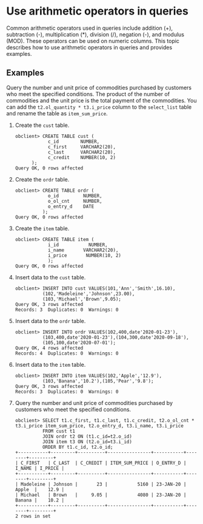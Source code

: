 # Use arithmetic operators in queries

Common arithmetic operators used in queries include addition (+), subtraction (-), multiplication (*), division (/), negation (-), and modulus (MOD). These operators can be used on numeric columns. This topic describes how to use arithmetic operators in queries and provides examples. 

## Examples

Query the number and unit price of commodities purchased by customers who meet the specified conditions. The product of the number of commodities and the unit price is the total payment of the commodities. You can add the `t2.ol_quantity * t3.i_price` column to the `select_list` table and rename the table as `item_sum_price`. 

1. Create the `cust` table. 

   ```unknow
   obclient> CREATE TABLE cust (
               c_id        NUMBER,
               c_first     VARCHAR2(20),
               c_last      VARCHAR2(20),
               c_credit    NUMBER(10, 2)
         );
   Query OK, 0 rows affected
   ```

2. Create the `ordr` table. 

   ```unknow
   obclient> CREATE TABLE ordr (
               o_id         NUMBER,
               o_ol_cnt     NUMBER,
               o_entry_d    DATE
             );
   Query OK, 0 rows affected
   ```

3. Create the `item` table. 

   ```unknow
   obclient> CREATE TABLE item (
               i_id           NUMBER,
               i_name       VARCHAR2(20),
               i_price       NUMBER(10, 2)
               );
   Query OK, 0 rows affected
   ```

4. Insert data to the `cust` table. 

   ```unknow
   obclient> INSERT INTO cust VALUES(101,'Ann','Smith',16.10),
             (102,'Madeleine','Johnson',23.00),
             (103,'Michael','Brown',9.05);
   Query OK, 3 rows affected
   Records: 3  Duplicates: 0  Warnings: 0
   ```

5. Insert data to the `ordr` table. 

   ```unknow
   obclient> INSERT INTO ordr VALUES(102,400,date'2020-01-23'),
             (103,400,date'2020-01-23'),(104,300,date'2020-09-18'),
             (105,100,date'2020-07-01');
   Query OK, 4 rows affected
   Records: 4  Duplicates: 0  Warnings: 0
   ```

6. Insert data to the `item` table. 

   ```unknow
   obclient> INSERT INTO item VALUES(102,'Apple','12.9'),
             (103,'Banana','10.2'),(105,'Pear','9.8');
   Query OK, 3 rows affected
   Records: 3  Duplicates: 0  Warnings: 0
   ```

7. Query the number and unit price of commodities purchased by customers who meet the specified conditions. 

   ```unknow
   obclient> SELECT t1.c_first, t1.c_last, t1.c_credit, t2.o_ol_cnt * t3.i_price item_sum_price, t2.o_entry_d, t3.i_name, t3.i_price
             FROM cust t1
             JOIN ordr t2 ON (t1.c_id=t2.o_id)
             JOIN item t3 ON (t2.o_id=t3.i_id)
             ORDER BY t1.c_id, t2.o_id;
   +-----------+---------+----------+----------------+-----------+--------+---------+
   | C_FIRST   | C_LAST  | C_CREDIT | ITEM_SUM_PRICE | O_ENTRY_D | I_NAME | I_PRICE |
   +-----------+---------+----------+----------------+-----------+--------+---------+
   | Madeleine | Johnson |       23 |           5160 | 23-JAN-20 | Apple  |    12.9 |
   | Michael   | Brown   |     9.05 |           4080 | 23-JAN-20 | Banana |    10.2 |
   +-----------+---------+----------+----------------+-----------+--------+---------+
   2 rows in set
   ```
